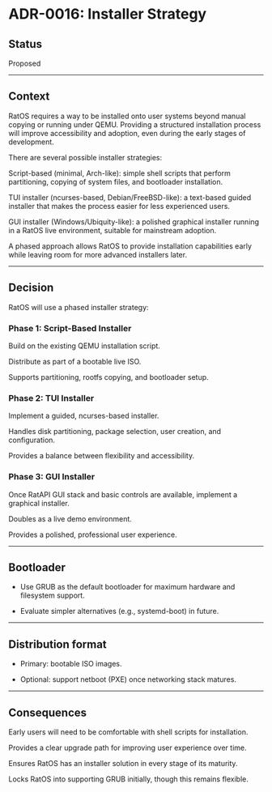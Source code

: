 # ADR-0016: Installer Strategy
## Status

Proposed

---

## Context

RatOS requires a way to be installed onto user systems beyond manual copying or running under QEMU. Providing a structured installation process will improve accessibility and adoption, even during the early stages of development.

There are several possible installer strategies:

Script-based (minimal, Arch-like): simple shell scripts that perform partitioning, copying of system files, and bootloader installation.

TUI installer (ncurses-based, Debian/FreeBSD-like): a text-based guided installer that makes the process easier for less experienced users.

GUI installer (Windows/Ubiquity-like): a polished graphical installer running in a RatOS live environment, suitable for mainstream adoption.

A phased approach allows RatOS to provide installation capabilities early while leaving room for more advanced installers later.

---

## Decision

RatOS will use a phased installer strategy:

### Phase 1: Script-Based Installer

Build on the existing QEMU installation script.

Distribute as part of a bootable live ISO.

Supports partitioning, rootfs copying, and bootloader setup.

### Phase 2: TUI Installer

Implement a guided, ncurses-based installer.

Handles disk partitioning, package selection, user creation, and configuration.

Provides a balance between flexibility and accessibility.

### Phase 3: GUI Installer

Once RatAPI GUI stack and basic controls are available, implement a graphical installer.

Doubles as a live demo environment.

Provides a polished, professional user experience.

---

## Bootloader

- Use GRUB as the default bootloader for maximum hardware and filesystem support.

- Evaluate simpler alternatives (e.g., systemd-boot) in future.

---

## Distribution format

- Primary: bootable ISO images.

- Optional: support netboot (PXE) once networking stack matures.

---

## Consequences

Early users will need to be comfortable with shell scripts for installation.

Provides a clear upgrade path for improving user experience over time.

Ensures RatOS has an installer solution in every stage of its maturity.

Locks RatOS into supporting GRUB initially, though this remains flexible.